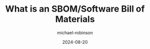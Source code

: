 ---
layout: post
title: "What is an SBOM/Software Bill of Materials"
author: michael-robinson
date: "2024-08-20"
categories: [management]
tags: [organisations, culture, featured]
image: "/images/what-is-an-sbom-software-bill-off-materials.wepb"
---